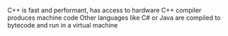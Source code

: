 C++ is fast and performant, has access to hardware
C++ compiler produces machine code
Other languages like C# or Java are compiled to bytecode and run in a virtual machine